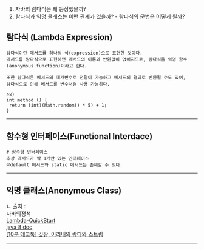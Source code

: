 1. 자바의 람다식은 왜 등장했을까?
2. 람다식과 익명 클래스는 어떤 관계가 있을까? - 람다식의 문법은 어떻게 될까?

## 람다식 (Lambda Expression)

```
람다식이란 메서드를 하나의 식(expression)으로 표현한 것이다.
메서드를 람다식으로 표현하면 메서드의 이름과 반환값이 없어지므로, 람다식을 익명 함수 (anonymous function)이라고 한다.

또한 람다식은 메서드의 매개변수로 전달이 가능하고 메서드의 결과로 반환될 수도 있어,
람다식으로 인해 메서드를 변수처럼 사용 가능하다.

ex)
int method () {
 return (int)(Math.random() * 5) + 1;
}

```

---

## 함수형 인터페이스(Functional Interdace)

```
# 함수형 인터페이스
추상 메서드가 딱 1개만 있는 인터페이스 
※default 메서드와 static 메서드는 존재할 수 있다.

```

---

## 익명 클래스(Anonymous Class)

ㄴ 출처 :    
자바의정석  
[Lambda-QuickStart](https://www.oracle.com/webfolder/technetwork/tutorials/obe/java/Lambda-QuickStart/index.html)   
[java 8 doc](https://docs.oracle.com/javase/8/docs/api/index.html)  
[[10분 테코톡] 깃짱, 이리내의 람다와 스트림](https://www.youtube.com/watch?v=4ZtKiSvZNu4)

---

